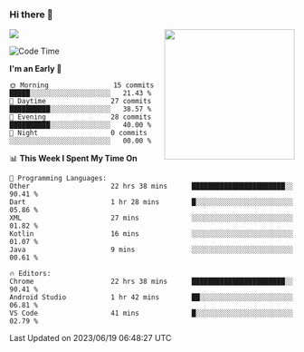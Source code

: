 ### Hi there 👋

![](https://metrics.lecoq.io/itaowu?template=classic&config.timezone=Asia%2FShanghai)
<img align='right' src="https://media.giphy.com/media/M9gbBd9nbDrOTu1Mqx/giphy.gif" width="230">

<!--START_SECTION:waka-->
![Code Time](http://img.shields.io/badge/Code%20Time-90%20hrs%2059%20mins-blue)

**I'm an Early 🐤** 

```text
🌞 Morning                15 commits          █████░░░░░░░░░░░░░░░░░░░░   21.43 % 
🌆 Daytime                27 commits          ██████████░░░░░░░░░░░░░░░   38.57 % 
🌃 Evening                28 commits          ██████████░░░░░░░░░░░░░░░   40.00 % 
🌙 Night                  0 commits           ░░░░░░░░░░░░░░░░░░░░░░░░░   00.00 % 
```


📊 **This Week I Spent My Time On** 

```text
💬 Programming Languages: 
Other                    22 hrs 38 mins      ███████████████████████░░   90.41 % 
Dart                     1 hr 28 mins        █░░░░░░░░░░░░░░░░░░░░░░░░   05.86 % 
XML                      27 mins             ░░░░░░░░░░░░░░░░░░░░░░░░░   01.82 % 
Kotlin                   16 mins             ░░░░░░░░░░░░░░░░░░░░░░░░░   01.07 % 
Java                     9 mins              ░░░░░░░░░░░░░░░░░░░░░░░░░   00.61 % 

🔥 Editors: 
Chrome                   22 hrs 38 mins      ███████████████████████░░   90.41 % 
Android Studio           1 hr 42 mins        ██░░░░░░░░░░░░░░░░░░░░░░░   06.81 % 
VS Code                  41 mins             █░░░░░░░░░░░░░░░░░░░░░░░░   02.79 % 
```


 Last Updated on 2023/06/19 06:48:27 UTC
<!--END_SECTION:waka-->

<!--
**itaowu/itaowu** is a ✨ _special_ ✨ repository because its `README.md` (this file) appears on your GitHub profile.

Here are some ideas to get you started:

- 🔭 I’m currently working on ...
- 🌱 I’m currently learning ...
- 👯 I’m looking to collaborate on ...
- 🤔 I’m looking for help with ...
- 💬 Ask me about ...
- 📫 How to reach me: ...
- 😄 Pronouns: ...
- ⚡ Fun fact: ...
-->
